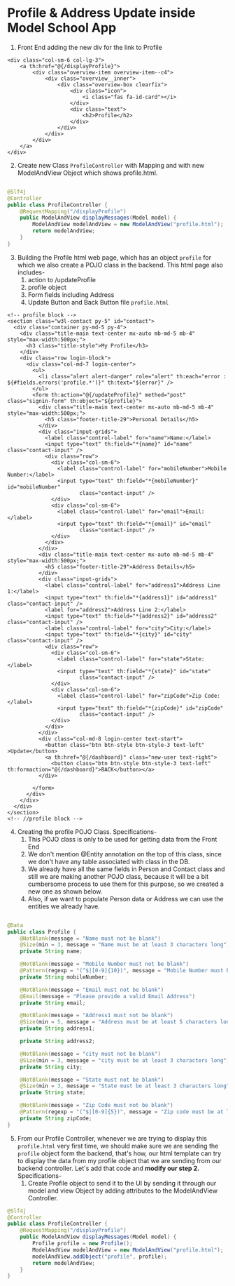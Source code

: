 # Profile & Address Update inside Model School App

1. Front End adding the new div for the link to Profile

````thymeleafexpressions
<div class="col-sm-6 col-lg-3">
    <a th:href="@{/displayProfile}">
        <div class="overview-item overview-item--c4">
            <div class="overview__inner">
                <div class="overview-box clearfix">
                    <div class="icon">
                        <i class="fas fa-id-card"></i>
                    </div>
                    <div class="text">
                        <h2>Profile</h2>
                    </div>
                </div>
            </div>
        </div>
    </a>
</div>
````

2. Create new Class ``ProfileController`` with Mapping and with new ModelAndView Object which shows profile.html.

````java

@Slf4j
@Controller
public class ProfileController {
    @RequestMapping("/displayProfile")
    public ModelAndView displayMessages(Model model) {
        ModelAndView modelAndView = new ModelAndView("profile.html");
        return modelAndView;
    }
}
````

3. Building the Profile html web page, which has an object ``profile`` for which we also create a POJO class in the
   backend. This html page also includes-
    1. action to /updateProfile
    2. profile object
    3. Form fields including Address
    4. Update Button and Back Button
       file ``profile.html``

````thymeleafexpressions
<!-- profile block -->
<section class="w3l-contact py-5" id="contact">
  <div class="container py-md-5 py-4">
    <div class="title-main text-center mx-auto mb-md-5 mb-4" style="max-width:500px;">
      <h3 class="title-style">My Profile</h3>
    </div>
    <div class="row login-block">
      <div class="col-md-7 login-center">
        <ul>
          <li class="alert alert-danger" role="alert" th:each="error : ${#fields.errors('profile.*')}" th:text="${error}" />
        </ul>
        <form th:action="@{/updateProfile}" method="post" class="signin-form" th:object="${profile}">
          <div class="title-main text-center mx-auto mb-md-5 mb-4" style="max-width:500px;">
            <h5 class="footer-title-29">Personal Details</h5>
          </div>
          <div class="input-grids">
            <label class="control-label" for="name">Name:</label>
            <input type="text" th:field="*{name}" id="name" class="contact-input" />
            <div class="row">
              <div class="col-sm-6">
                <label class="control-label" for="mobileNumber">Mobile Number:</label>
                <input type="text" th:field="*{mobileNumber}" id="mobileNumber"
                       class="contact-input" />
              </div>
              <div class="col-sm-6">
                <label class="control-label" for="email">Email:</label>
                <input type="text" th:field="*{email}" id="email"
                       class="contact-input" />
              </div>
            </div>
          </div>
          <div class="title-main text-center mx-auto mb-md-5 mb-4" style="max-width:500px;">
            <h5 class="footer-title-29">Address Details</h5>
          </div>
          <div class="input-grids">
            <label class="control-label" for="address1">Address Line 1:</label>
            <input type="text" th:field="*{address1}" id="address1" class="contact-input" />
            <label for="address2">Address Line 2:</label>
            <input type="text" th:field="*{address2}" id="address2" class="contact-input" />
            <label class="control-label" for="city">City:</label>
            <input type="text" th:field="*{city}" id="city" class="contact-input" />
            <div class="row">
              <div class="col-sm-6">
                <label class="control-label" for="state">State:</label>
                <input type="text" th:field="*{state}" id="state"
                       class="contact-input" />
              </div>
              <div class="col-sm-6">
                <label class="control-label" for="zipCode">Zip Code:</label>
                <input type="text" th:field="*{zipCode}" id="zipCode"
                       class="contact-input" />
              </div>
            </div>
          </div>
          <div class="col-md-8 login-center text-start">
            <button class="btn btn-style btn-style-3 text-left" >Update</button>
            <a th:href="@{/dashboard}" class="new-user text-right">
              <button class="btn btn-style btn-style-3 text-left" th:formaction="@{/dashboard}">BACK</button></a>
          </div>

        </form>
      </div>
    </div>
  </div>
</section>
<!-- //profile block -->
````

4. Creating the profile POJO Class. Specifications-
    1. This POJO class is only to be used for getting data from the Front End
    2. We don't mention @Entity annotation on the top of this class, since we don't have any table associated with class
       in the DB.
    3. We already have all the same fields in Person and Contact class and still we are making another POJO class,
       because it will be a bit cumbersome process to use them for this purpose, so we created a new one as shown below.
    4. Also, if we want to populate Person data or Address we can use the entities we already have.

````java

@Data
public class Profile {
    @NotBlank(message = "Name must not be blank")
    @Size(min = 3, message = "Name must be at least 3 characters long")
    private String name;

    @NotBlank(message = "Mobile Number must not be blank")
    @Pattern(regexp = "(^$|[0-9]{10})", message = "Mobile Number must be at 10 digits long")
    private String mobileNumber;

    @NotBlank(message = "Email must not be blank")
    @Email(message = "Please provide a valid Email Address")
    private String email;

    @NotBlank(message = "Address1 must not be blank")
    @Size(min = 5, message = "Address must be at least 5 characters long")
    private String address1;

    private String address2;

    @NotBlank(message = "city must not be blank")
    @Size(min = 3, message = "city must be at least 3 characters long")
    private String city;

    @NotBlank(message = "State must not be blank")
    @Size(min = 3, message = "State must be at least 3 characters long")
    private String state;

    @NotBlank(message = "Zip Code must not be blank")
    @Pattern(regexp = "(^$|[0-9]{5})", message = "Zip code must be at least 5 digits long")
    private String zipCode;
}
````

5. From our Profile Controller, whenever we are trying to display this ``profile.html`` very first time, we should make
   sure we are sending the ``profile`` object form the backend, that's how, our html template can try to display the
   data from my profile object that we are sending from our backend controller. Let's add that code and **modify our
   step
   2.** Specifications-
    1. Create Profile object to send it to the UI by sending it through our model and view Object by adding attributes
       to the ModelAndView Controller. 

````java
@Slf4j
@Controller
public class ProfileController {
    @RequestMapping("/displayProfile")
    public ModelAndView displayMessages(Model model) {
        Profile profile = new Profile();
        ModelAndView modelAndView = new ModelAndView("profile.html");
        modelAndView.addObject("profile", profile);
        return modelAndView;
    }
}
````






